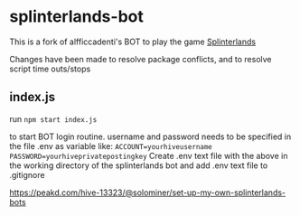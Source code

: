 # splinterlands-bot

This is a fork of alfficcadenti's BOT to play the game [Splinterlands](https://www.splinterlands.com)

Changes have been made to resolve package conflicts, and to resolve script time outs/stops

## index.js

run `npm start index.js`

to start BOT login routine. username and password needs to be specified in the file .env as variable like:
`ACCOUNT=yourhiveusername
PASSWORD=yourhiveprivatepostingkey`
Create .env text file with the above in the working directory of the splinterlands bot and add .env text file to .gitignore


https://peakd.com/hive-13323/@solominer/set-up-my-own-splinterlands-bots

